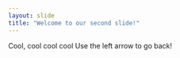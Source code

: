 ```yaml
---
layout: slide
title: "Welcome to our second slide!"
---
```

Cool, cool cool cool
Use the left arrow to go back!
